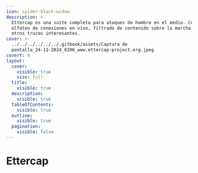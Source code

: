 ```yaml
---
icon: spider-black-widow
description: >-
  Ettercap es una suite completa para ataques de hombre en el medio. Cuenta con
  olfateo de conexiones en vivo, filtrado de contenido sobre la marcha y muchos
  otros trucos interesantes.
cover: >-
  ../../../../../../.gitbook/assets/Captura de
  pantalla_24-11-2024_0206_www.ettercap-project.org.jpeg
coverY: 0
layout:
  cover:
    visible: true
    size: full
  title:
    visible: true
  description:
    visible: true
  tableOfContents:
    visible: true
  outline:
    visible: true
  pagination:
    visible: false
---
```


# Ettercap

